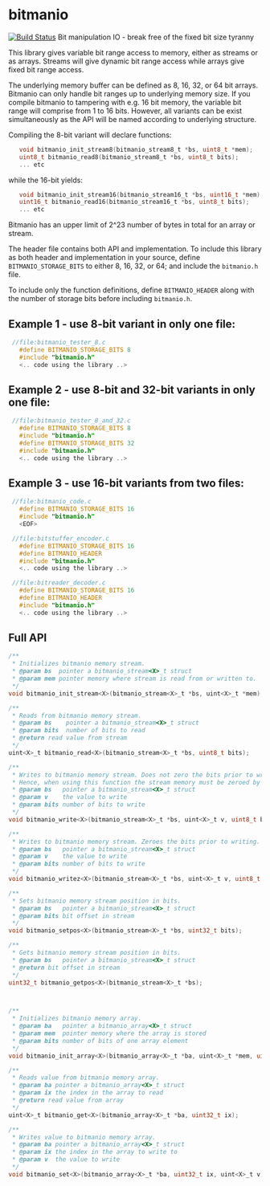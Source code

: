 # bitmanio
[![Build Status](https://travis-ci.org/pellepl/bitmanio.svg?branch=master)](https://travis-ci.org/pellepl/bitmanio)
Bit manipulation IO - break free of the fixed bit size tyranny

 This library gives variable bit range access to memory, either as streams or as arrays. Streams will give dynamic bit range access while arrays give fixed bit range access.
 
 The underlying memory buffer can be defined as 8, 16, 32, or 64 bit arrays. Bitmanio can only handle bit ranges up to underlying memory size. If you compile bitmanio to tampering with e.g. 16 bit memory, the variable bit range will comprise from 1 to 16 bits. However, all variants can be exist simultaneously as the API will be named according to underlying structure.
 
 Compiling the 8-bit variant will declare functions:
```C
   void bitmanio_init_stream8(bitmanio_stream8_t *bs, uint8_t *mem);
   uint8_t bitmanio_read8(bitmanio_stream8_t *bs, uint8_t bits);
   ... etc
```
 while the 16-bit yields:
```C
   void bitmanio_init_stream16(bitmanio_stream16_t *bs, uint16_t *mem);
   uint16_t bitmanio_read16(bitmanio_stream16_t *bs, uint8_t bits);
   ... etc
``` 
 Bitmanio has an upper limit of 2^23 number of bytes in total for an
 array or stream.
 
 The header file contains both API and implementation. To include this library as both header and implementation in your source, define `BITMANIO_STORAGE_BITS` to either 8, 16, 32, or 64; and include the `bitmanio.h` file.
 
 To include only the function definitions, define `BITMANIO_HEADER` along with the number of storage bits before including `bitmanio.h`.
 
## Example 1 - use 8-bit variant in only one file:
```C
 //file:bitmanio_tester_8.c 
   #define BITMANIO_STORAGE_BITS 8
   #include "bitmanio.h"
   <.. code using the library ..>
```
## Example 2 - use 8-bit and 32-bit variants in only one file:
```C
 //file:bitmanio_tester_8_and_32.c 
   #define BITMANIO_STORAGE_BITS 8
   #include "bitmanio.h"
   #define BITMANIO_STORAGE_BITS 32
   #include "bitmanio.h"
   <.. code using the library ..>
```
## Example 3 - use 16-bit variants from two files:
```C
 //file:bitmanio_code.c
   #define BITMANIO_STORAGE_BITS 16
   #include "bitmanio.h"
   <EOF>
```
```C
 //file:bitstuffer_encoder.c
   #define BITMANIO_STORAGE_BITS 16
   #define BITMANIO_HEADER
   #include "bitmanio.h"
   <.. code using the library ..>
```
```C
 //file:bitreader_decoder.c
   #define BITMANIO_STORAGE_BITS 16
   #define BITMANIO_HEADER
   #include "bitmanio.h"
   <.. code using the library ..>
```
## Full API
```C
/**
 * Initializes bitmanio memory stream.
 * @param bs  pointer a bitmanio_stream<X>_t struct
 * @param mem pointer memory where stream is read from or written to.
 */
void bitmanio_init_stream<X>(bitmanio_stream<X>_t *bs, uint<X>_t *mem);

/**
 * Reads from bitmanio memory stream.
 * @param bs    pointer a bitmanio_stream<X>_t struct
 * @param bits  number of bits to read
 * @return read value from stream
 */
uint<X>_t bitmanio_read<X>(bitmanio_stream<X>_t *bs, uint8_t bits);

/**
 * Writes to bitmanio memory stream. Does not zero the bits prior to writing.
 * Hence, when using this function the stream memory must be zeroed by user.
 * @param bs   pointer a bitmanio_stream<X>_t struct
 * @param v    the value to write
 * @param bits number of bits to write
 */
void bitmanio_write<X>(bitmanio_stream<X>_t *bs, uint<X>_t v, uint8_t bits);

/**
 * Writes to bitmanio memory stream. Zeroes the bits prior to writing.
 * @param bs   pointer a bitmanio_stream<X>_t struct
 * @param v    the value to write
 * @param bits number of bits to write
 */
void bitmanio_writez<X>(bitmanio_stream<X>_t *bs, uint<X>_t v, uint8_t bits);

/**
 * Sets bitmanio memory stream position in bits.
 * @param bs   pointer a bitmanio_stream<X>_t struct
 * @param bits bit offset in stream
 */
void bitmanio_setpos<X>(bitmanio_stream<X>_t *bs, uint32_t bits);

/**
 * Gets bitmanio memory stream position in bits.
 * @param bs   pointer a bitmanio_stream<X>_t struct
 * @return bit offset in stream
 */
uint32_t bitmanio_getpos<X>(bitmanio_stream<X>_t *bs);



/**
 * Initializes bitmanio memory array.
 * @param ba   pointer a bitmanio_array<X>_t struct
 * @param mem  pointer memory where the array is stored
 * @param bits number of bits of one array element
 */
void bitmanio_init_array<X>(bitmanio_array<X>_t *ba, uint<X>_t *mem, uint8_t bits);

/**
 * Reads value from bitmanio memory array.
 * @param ba pointer a bitmanio_array<X>_t struct
 * @param ix the index in the array to read
 * @return read value from array
 */
uint<X>_t bitmanio_get<X>(bitmanio_array<X>_t *ba, uint32_t ix);

/**
 * Writes value to bitmanio memory array.
 * @param ba pointer a bitmanio_array<X>_t struct
 * @param ix the index in the array to write to
 * @param v  the value to write
 */
void bitmanio_set<X>(bitmanio_array<X>_t *ba, uint32_t ix, uint<X>_t v);
```



